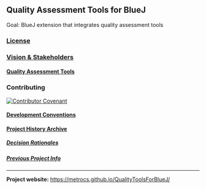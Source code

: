 ## Quality Assessment Tools for BlueJ

Goal: BlueJ extension that integrates quality assessment tools

### [License](LICENSE)

### [Vision & Stakeholders](Vision.md)
#### [Quality Assessment Tools](toolsForIntegration.md)

### Contributing

[![Contributor Covenant](https://img.shields.io/badge/Contributor%20Covenant-v2.0%20adopted-ff69b4.svg)](code-of-conduct.md)

#### [Development Conventions](DevelopmentConventions.md)

#### [Project History Archive](archive)
##### [Decision Rationales](archive/decisionNotes)
##### [Previous Project Info](archive/RequirementsSourceInfo.md)

___

__Project website:__ https://metrocs.github.io/QualityToolsForBlueJ/
